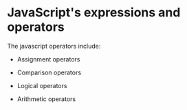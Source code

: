 # JavaScript's expressions and operators

The javascript operators include:

* Assignment operators

* Comparison operators

* Logical operators

* Arithmetic operators
